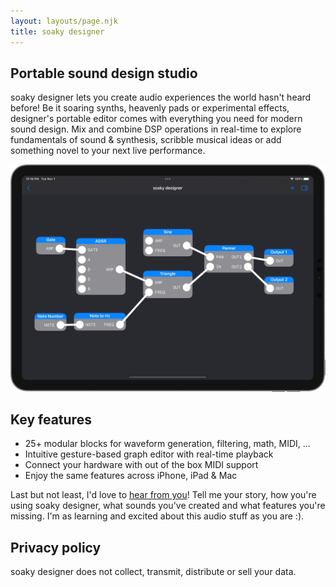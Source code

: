 ```yaml
---
layout: layouts/page.njk
title: soaky designer
---
```

## Portable sound design studio
soaky designer lets you create audio experiences the world hasn't heard before! Be it soaring synths, heavenly pads or experimental effects, designer's portable editor comes with everything you need for modern sound design. Mix and combine DSP operations in real-time to explore fundamentals of sound & synthesis, scribble musical ideas or add something novel to your next live performance.

![soaky designer screenshot](/img/soakydesigner.png)

## Key features
- 25+ modular blocks for waveform generation, filtering, math, MIDI, ...
- Intuitive gesture-based graph editor with real-time playback
- Connect your hardware with out of the box MIDI support
- Enjoy the same features across iPhone, iPad & Mac

Last but not least, I'd love to [hear from you](mailto:hello@soakyaudio.com)! Tell me your story, how you're using soaky designer, what sounds you've created and what features you're missing. I'm as learning and excited about this audio stuff as you are :).

## Privacy policy
soaky designer does not collect, transmit, distribute or sell your data.
